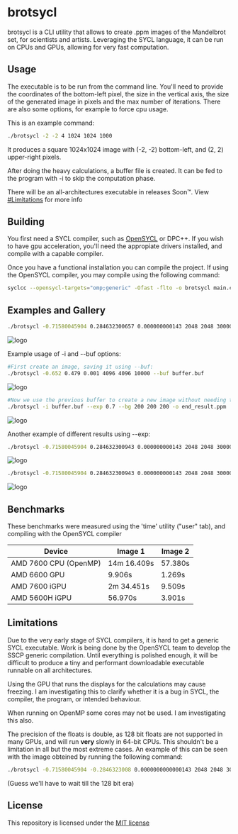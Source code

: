 # brotsycl

brotsycl is a CLI utility that allows to create .ppm images of the Mandelbrot set, for scientists and artists. Leveraging the SYCL language, it can be run
on CPUs and GPUs, allowing for very fast computation.

## Usage

The executable is to be run from the command line. You'll need to provide the coordinates of the bottom-left pixel, the size in the vertical axis, the size of the generated image in pixels and the max number of iterations. There are also some options, for example to force cpu usage.

This is an example command:
```bash
./brotsycl -2 -2 4 1024 1024 1000
```
It produces a square 1024x1024 image with (-2, -2) bottom-left, and (2, 2) upper-right pixels.

After doing the heavy calculations, a buffer file is created. It can be fed to the program with -i to skip the computation phase.

There will be an all-architectures executable in releases Soon™. View [#Limitations](#limitations) for more info

## Building

You first need a SYCL compiler, such as [OpenSYCL](https://github.com/OpenSYCL/OpenSYCL) or DPC++. If you wish to have gpu acceleration, 
you'll need the appropiate drivers installed, and compile with a capable compiler.

Once you have a functional installation you can compile the project. If using the OpenSYCL compiler, you may compile using the following command:
```bash
syclcc --opensycl-targets="omp;generic" -Ofast -flto -o brotsycl main.cpp 
```
## Examples and Gallery

```bash
./brotsycl -0.71580045904 0.284632300657 0.000000000143 2048 2048 300000 --exp 0.7
```
![logo](brot1.png)

Example usage of -i and --buf options:

```bash
#First create an image, saving it using --buf:
./brotsycl -0.652 0.479 0.001 4096 4096 10000 --buf buffer.buf
```
![logo](example3.png)

```bash
#Now we use the previous buffer to create a new image without needing to calculate again:
./brotsycl -i buffer.buf --exp 0.7 --bg 200 200 200 -o end_result.ppm
```
![logo](end_result.png)

Another example of different results using --exp:

```bash
./brotsycl -0.71580045904 0.284632300943 0.000000000143 2048 2048 300000
```
![logo](example1.png)

```bash
./brotsycl -0.71580045904 0.284632300943 0.000000000143 2048 2048 300000 --exp 0.7
```
![logo](example2.png)

## Benchmarks

These benchmarks were measured using the 'time' utility ("user" tab), and compiling with the OpenSYCL compiler

| Device                 | Image 1      | Image 2      |
|------------------------|--------------|--------------|
|  AMD 7600 CPU (OpenMP) | 14m 16.409s  |     57.380s  |
|  AMD 6600 GPU          |      9.906s  |      1.269s  |
|  AMD 7600 iGPU         |  2m 34.451s  |      9.509s  |
|  AMD 5600H iGPU        |     56.970s  |      3.901s  |

## Limitations

Due to the very early stage of SYCL compilers, it is hard to get a generic SYCL executable. Work is being done by the OpenSYCL team to 
develop the SSCP generic compilation. Until everything is polished enough, it will be difficult to produce a tiny and performant downloadable executable runnable on all architectures.

Using the GPU that runs the displays for the calculations may cause freezing. I am investigating this to clarify whether it is a bug in SYCL, the compiler, the program, or intended behaviour.

When running on OpenMP some cores may not be used. I am investigating this also.

The precision of the floats is double, as 128 bit floats are not supported in many GPUs, and will run **very** slowly in 64-bit CPUs. This shouldn't be a limitation in all but the most extreme cases. An example of this can be seen with the image obteined by running the following command: 
```bash
./brotsycl -0.71580045904 -0.2846323008 0.0000000000000143 2048 2048 300000 --gpu --exp 0.7
```
(Guess we'll have to wait till the 128 bit era)

## License

This repository is licensed under the [MIT license](LICENSE.md)
